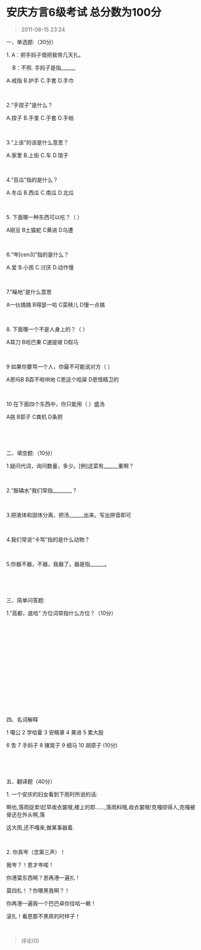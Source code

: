 # 安庆方言6级考试 总分数为100分
> 2011-08-15 23:24


一、单选题:（30分） ­

1\. A：把手妈子借把我带几天扎。 ­

    B：不照. 手妈子是指\_\_\_\_\_\_ ­

A.戒指 B.护手 C.手套 D.手巾 ­

­

2.“手捏子”是什么？ ­

A.捏子 B.手茧 C.手套 D.手帕 ­

­

3.“上该”的该是什么意思？ ­

A.家里 B.上街 C.车 D.馆子 ­

­

4.“百瓜”指的是什么？ ­

A.冬瓜 B.西瓜 C.南瓜 D.北瓜 ­

­

5\. 下面哪一种东西可以吃？（ ） ­

A刚豆 B土猫蛇 C黄进 D乌遭 ­

­

6.“岑\[cen3\]”指的是什么？ ­

A.爱 B.小孩 C.讨厌 D.动作慢 ­

­

7."矂地"是什么意思­

A一伙搞搞 B得瑟一哈 C菜秧儿 D慢一点搞 ­

­

8\. 下面哪一个不是人身上的？（ ） ­

A耳刀 B哈巴果 C速提坡 D假马 ­

­

9 如果你要骂一个人，你最不可能说对方（ ） ­

A恩吗B B孬不啦哄地 C恩这个哈屎 D恩怪精卫的­

­

10 在下面四个东西中，你只能用（ ）盛汤 ­

A挑 B郭子 C粪机 D条把 ­

­

­

二、填空题:（10分） ­

1.疑问代词，询问数量，多少。\[例\]这菜有\_\_\_\_\_\_重啊？ ­

­

2.“胺磷水”我们常指\_\_\_\_\_\_\_\_？ ­

­

3.把液体和固体分离，把汤\_\_\_\_\_\_出来。写出拼音即可 ­

­

4.我们常说“卡骂”指的是什么动物？ ­

­

5.你器不器，不器，我器了。器是指\_\_\_\_\_\_。 ­

­

­

三、简单问答题: ­

1.”高都，底哈“ 方位词常指什么方位？（10分） ­

­

­

­

­

­

­

­

­

四、名词解释 ­

1 噶公 2 学哈霍 3 安睛罩 4 黄进 5 累大股 ­

6 吿 7 手妈子 8 猪晃子 9 细马 10 胡原子 (10分) ­

­

­

五、翻译题（40分） ­

1\. 一个安庆的妇女看到下雨时所说的话: ­

啊也,落雨捉卖!赶早收衣裳哦,楼上的耶……,落雨料哦,收衣裳哦!克嘎缪得人,克嘎被骨还在外头啊,落 ­

这大雨,还不嘎来,做某事器着. ­

­

2\. 你真岑（念第三声）！ ­

我岑？！恩才岑喏！ ­

你港莫东西啊？恩再港一遍扎！ ­

莫四扎！？你哪黑我啊？！ ­

你再港一遍我一个巴巴卓你往哈一赖！ ­

滚扎！看恩那不黑屌的时样子！­

­
> 评论(0)

